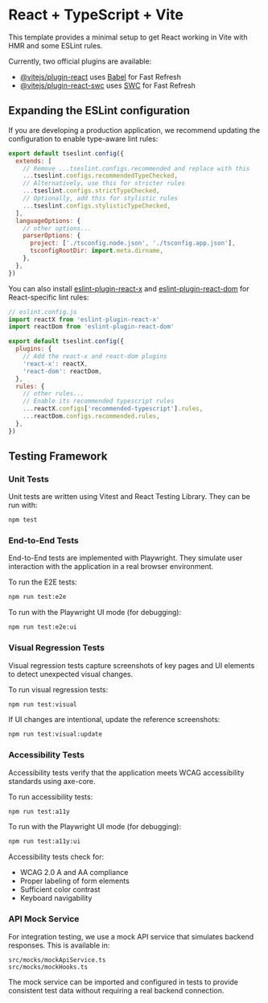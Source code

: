 # React + TypeScript + Vite

This template provides a minimal setup to get React working in Vite with HMR and some ESLint rules.

Currently, two official plugins are available:

- [@vitejs/plugin-react](https://github.com/vitejs/vite-plugin-react/blob/main/packages/plugin-react/README.md) uses [Babel](https://babeljs.io/) for Fast Refresh
- [@vitejs/plugin-react-swc](https://github.com/vitejs/vite-plugin-react-swc) uses [SWC](https://swc.rs/) for Fast Refresh

## Expanding the ESLint configuration

If you are developing a production application, we recommend updating the configuration to enable type-aware lint rules:

```js
export default tseslint.config({
  extends: [
    // Remove ...tseslint.configs.recommended and replace with this
    ...tseslint.configs.recommendedTypeChecked,
    // Alternatively, use this for stricter rules
    ...tseslint.configs.strictTypeChecked,
    // Optionally, add this for stylistic rules
    ...tseslint.configs.stylisticTypeChecked,
  ],
  languageOptions: {
    // other options...
    parserOptions: {
      project: ['./tsconfig.node.json', './tsconfig.app.json'],
      tsconfigRootDir: import.meta.dirname,
    },
  },
})
```

You can also install [eslint-plugin-react-x](https://github.com/Rel1cx/eslint-react/tree/main/packages/plugins/eslint-plugin-react-x) and [eslint-plugin-react-dom](https://github.com/Rel1cx/eslint-react/tree/main/packages/plugins/eslint-plugin-react-dom) for React-specific lint rules:

```js
// eslint.config.js
import reactX from 'eslint-plugin-react-x'
import reactDom from 'eslint-plugin-react-dom'

export default tseslint.config({
  plugins: {
    // Add the react-x and react-dom plugins
    'react-x': reactX,
    'react-dom': reactDom,
  },
  rules: {
    // other rules...
    // Enable its recommended typescript rules
    ...reactX.configs['recommended-typescript'].rules,
    ...reactDom.configs.recommended.rules,
  },
})
```

## Testing Framework

### Unit Tests
Unit tests are written using Vitest and React Testing Library. They can be run with:

```bash
npm test
```

### End-to-End Tests
End-to-End tests are implemented with Playwright. They simulate user interaction with the application in a real browser environment.

To run the E2E tests:

```bash
npm run test:e2e
```

To run with the Playwright UI mode (for debugging):

```bash
npm run test:e2e:ui
```

### Visual Regression Tests
Visual regression tests capture screenshots of key pages and UI elements to detect unexpected visual changes.

To run visual regression tests:

```bash
npm run test:visual
```

If UI changes are intentional, update the reference screenshots:

```bash
npm run test:visual:update
```

### Accessibility Tests
Accessibility tests verify that the application meets WCAG accessibility standards using axe-core.

To run accessibility tests:

```bash
npm run test:a11y
```

To run with the Playwright UI mode (for debugging):

```bash
npm run test:a11y:ui
```

Accessibility tests check for:
- WCAG 2.0 A and AA compliance
- Proper labeling of form elements
- Sufficient color contrast
- Keyboard navigability

### API Mock Service
For integration testing, we use a mock API service that simulates backend responses. This is available in:

```
src/mocks/mockApiService.ts
src/mocks/mockHooks.ts
```

The mock service can be imported and configured in tests to provide consistent test data without requiring a real backend connection.
